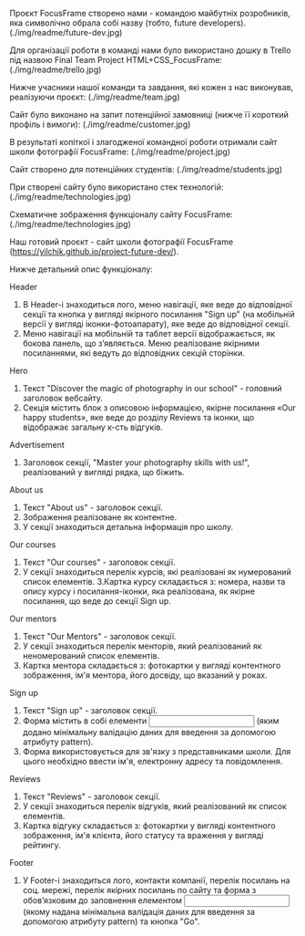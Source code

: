 Проєкт FocusFrame створено нами - командою майбутніх розробників, яка символічно
обрала собі назву <FUTURE DEV /> (тобто, future developers).
(./img/readme/future-dev.jpg)

Для організації роботи в команді нами було використано дошку в Trello під назвою
Final Team Project HTML+CSS_FocusFrame: (./img/readme/trello.jpg)

Нижче учасники нашої команди та завдання, які кожен з нас виконував, реалізуючи
проєкт: (./img/readme/team.jpg)

Сайт було виконано на запит потенційної замовниці (нижче її короткий профіль і
вимоги): (./img/readme/customer.jpg)

В результаті копіткої і злагодженої командної роботи отримали сайт школи
фотографії FocusFrame: (./img/readme/project.jpg)

Сайт створено для потенційних студентів: (./img/readme/students.jpg)

При створені сайту було використано стек технологій:
(./img/readme/technologies.jpg)

Cхематичне зображення функціоналу сайту FocusFrame:
(./img/readme/technologies.jpg)

Наш готовий проєкт - сайт школи фотографії FocusFrame
(https://yilchik.github.io/project-future-dev/).

Нижче детальний опис функціоналу:

Header

1. В Header-і знаходиться лого, меню навігації, яке веде до відповідної секції
   та кнопка у вигляді якірного посилання "Sign up" (на мобільній версії у
   вигляді іконки-фотоапарату), яке веде до відповідної секції.
2. Меню навігації на мобільній та таблет версії відображається, як бокова
   панель, що зʼявляється. Меню реалізоване якірними посиланнями, які ведуть до
   відповідних секцій сторінки.

Hero

1. Текст "Discover the magic of photography in our school" - головний заголовок
   вебсайту.
2. Секція містить блок з описовою інформацією, якірне посилання «Our happy
   students», яке веде до розділу Reviews та іконки, що відображає загальну
   к-сть відгуків.

Advertisement

1. Заголовок секції, "Master your photography skills with us!", реалізований у
   вигляді рядка, що біжить.

About us

1. Текст "About us" - заголовок секції.
2. Зображення реалізоване як контентне.
3. У секції знаходиться детальна інформація про школу.

Our courses

1. Текст "Our courses" - заголовок секції.
2. У секції знаходиться перелік курсів, які реалізовані як нумерований список
   елементів. 3.Картка курсу складається з: номера, назви та опису курсу і
   посилання-іконки, яка реалізована, як якірне посилання, що веде до секції
   Sign up.

Our mentors

1. Текст "Our Mentors" - заголовок секції.
2. У секції знаходиться перелік менторів, який реалізований як неномерований
   список елементів.
3. Картка ментора складається з: фотокартки у вигляді контентного зображення,
   ім'я ментора, його досвіду, що вказаний у роках.

Sign up

1. Текст "Sign up" - заголовок секції.
2. Форма містить в собі елементи <input> (яким додано мінімальну валідацію даних
   для введення за допомогою атрибуту pattern).
3. Форма використовується для зв'язку з представниками школи. Для цього
   необхідно ввести ім'я, електронну адресу та повідомлення.

Reviews

1. Текст "Reviews" - заголовок секції.
2. У секції знаходиться перелік відгуків, який реалізований як список елементів.
3. Картка відгуку складається з: фотокартки у вигляді контентного зображення,
   ім'я клієнта, його статусу та враження у вигляді рейтингу.

Footer

1. У Footer-і знаходиться лого, контакти компанії, перелік посилань на соц.
   мережі, перелік якірних посилань по сайту та форма з обовʼязковим до
   заповнення елементом <input> (якому надана мінімальна валідація даних для
   введення за допомогою атрибуту pattern) та кнопка "Go".
